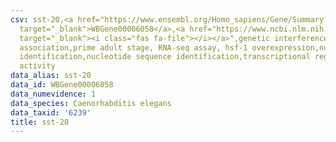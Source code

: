 ```yaml
---
csv: sst-20,<a href="https://www.ensembl.org/Homo_sapiens/Gene/Summary?db=core;g=WBGene00006058"
  target="_blank">WBGene00006058</a>,<a href="https://www.ncbi.nlm.nih.gov/pubmed/30894454"
  target="_blank"><i class="fas fa-file"></i></a>",genetic interference,functional
  association,prime adult stage, RNA-seq assay, hsf-1 overexpression,nucleotide sequence
  identification,nucleotide sequence identification,transcriptional regulation,up-regulates
  activity
data_alias: sst-20
data_id: WBGene00006058
data_numevidence: 1
data_species: Caenorhabditis elegans
data_taxid: '6239'
title: sst-20
---
```

